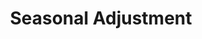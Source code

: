 ---
layout: left-menu
title: Seasonal Adjustment
tagline: technical documentation for JDemetra+ using GitHub Pages
description: Seasonal Adjustment
order: 0
---